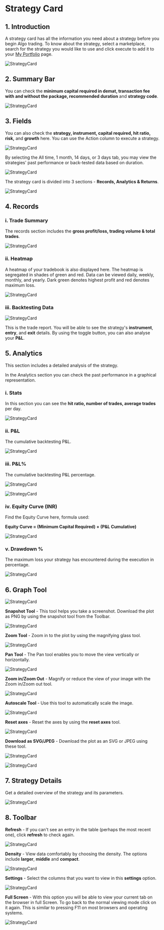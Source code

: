 # Strategy Card

## 1. Introduction

A strategy card has all the information you need about a strategy before you begin Algo trading. To know about the strategy, select a marketplace, search for the strategy you would like to use and click execute to add it to your [My Portfolio](https://app.algobulls.com/portfolio) page. 

![StrategyCard](imgs/sc1.png)

## 2. Summary Bar

You can check the **minimum capital required in demat, transaction fee with and without the package, recommended duration** and **strategy code**.

![StrategyCard](imgs/sc2.png)

## 3. Fields

[//]: # (You can also check the **strategy, instrument, capital required, hit ratio, risk, ROI** and **growth** here. You can use the Action column to execute a strategy. )
You can also check the **strategy, instrument, capital required, hit ratio, risk,** and **growth** here. You can use the Action column to execute a strategy. 

![StrategyCard](imgs/sc3.png)

By selecting the All time, 1 month, 14 days, or 3 days tab, you may view the strategies' past performance or back-tested data based on duration.

![StrategyCard](imgs/sc4.png)

The strategy card is divided into 3 sections - **Records, Analytics & Returns**.

![StrategyCard](imgs/sc_3types.png)

## 4. Records

### i. Trade Summary

The records section includes the **gross profit/loss, trading volume & total trades**. 

![StrategyCard](imgs/gross_profit_loss.png)

### ii. Heatmap

A heatmap of your tradebook is also displayed here. The heatmap is segregated in shades of green and red. Data can be viewed daily, weekly, monthly, and yearly. Dark green denotes highest profit and red denotes maximum loss.

![StrategyCard](imgs/sc_records.png)

### iii. Backtesting Data
![StrategyCard](imgs/backtesting_data.png)

[//]: # (This is the trade report. You will be able to see the strategy's **instrument**, **entry**, and **exit** details. By using the toggle button, you can also analyse your **P&L** and **ROI** in **%** or **INR**.)
This is the trade report. You will be able to see the strategy's **instrument**, **entry**, and **exit** details. By using the toggle button, you can also analyse your **P&L**.

## 5. Analytics

This section includes a detailed analysis of the strategy.

In the Analytics section you can check the past performance in a graphical representation. 

### i. Stats

In this section you can see the **hit ratio, number of trades, average trades** per day. 

![StrategyCard](imgs/sc5.png)

### ii. P&L

The cumulative backtesting P&L.

![StrategyCard](imgs/sc6.png)

### iii. P&L%

The cumulative backtesting P&L percentage. 

![StrategyCard](imgs/sc7.png)

[//]: # (### iv. ROI &#40;INR&#41;)

[//]: # ()
[//]: # (Cumulative P&L absolute value divided by minimum capital required, ROI indicates a simulated yet accurate representation of return on capital employed.)

[//]: # ()
[//]: # (![StrategyCard]&#40;imgs/sc8.png&#41;)

[//]: # ()
[//]: # (### v. ROI%)

[//]: # ()
[//]: # (You will be able to view the ROI in percentage here. )

![StrategyCard](imgs/sc9.png)

### iv. Equity Curve (INR)

Find the Equity Curve here, formula used:   

**Equity Curve = (Minimum Capital Required) + (P&L Cumulative)**

![StrategyCard](imgs/sc10.png)

### v. Drawdown %

The maximum loss your strategy has encountered during the execution in percentage.

![StrategyCard](imgs/sc11.png)

## 6. Graph Tool

![StrategyCard](imgs/sc12.png)

**Snapshot Tool** - This tool helps you take a screenshot. Download the plot as PNG by using the snapshot tool from the Toolbar.

![StrategyCard](imgs/sc13.png)

**Zoom Tool** - Zoom in to the plot by using the magnifying glass tool.

![StrategyCard](imgs/sc14.png)

**Pan Tool** - The Pan tool enables you to move the view vertically or horizontally.

![StrategyCard](imgs/sc15.png)

**Zoom in/Zoom Out** - Magnify or reduce the view of your image with the Zoom in/Zoom out tool.

![StrategyCard](imgs/sc16.png)

**Autoscale Tool** - Use this tool to automatically scale the image.

![StrategyCard](imgs/sc17.png)

**Reset axes** - Reset the axes by using the **reset axes** tool.

![StrategyCard](imgs/sc18.png)

**Download as SVG/JPEG** - Download the plot as an SVG or JPEG using these tool. 

![StrategyCard](imgs/sc19.png)

![StrategyCard](imgs/sc20.png)

[//]: # (## 7. NET ROI Analysis)

[//]: # (---)

[//]: # ()
[//]: # (In the Net ROI Analysis, view the details in a graphical representation or % by using the toggle button on the top right corner. )

[//]: # ()
[//]: # (**The total profit after all the brokerage and government charges are deducted is called the NET ROI.**)

[//]: # ()
[//]: # (The broker, split charges for the strategy, gross ROI, total charges and net ROI are displayed in the **graph mode**.)

[//]: # ()
[//]: # (![StrategyCard]&#40;imgs/roi_analysis_percent.png&#41;)

[//]: # ()
[//]: # (You can also switch the data from % to INR with the toggle button from the toolbar.)

[//]: # ()
[//]: # (![StrategyCard]&#40;imgs/roi_analysis_inr.png&#41;)

[//]: # ()
[//]: # ()
[//]: # ()
[//]: # (In the **Data mode**, you can view the **broker, broker charges, govt.charges, gross ROI, total charges & net ROI**. )

[//]: # ()
[//]: # (![StrategyCard]&#40;imgs/sc24.png&#41;)

## 7. Strategy Details

Get a detailed overview of the strategy and its parameters. 

![StrategyCard](imgs/sc29.png)

[//]: # (## 8. Returns)

[//]: # ()
[//]: # (You can view a strategy’s ROI in the returns section. The returns duration and the ROI % is displayed here. )

[//]: # (![StrategyCard]&#40;imgs/sc_returns.png&#41;)

## 8. Toolbar

**Refresh** - If you can't see an entry in the table (perhaps the most recent one), click **refresh** to check again.

![StrategyCard](imgs/sc25.png)

**Density** - View data comfortably by choosing the density. The options include **larger**, **middle** and **compact**.

![StrategyCard](imgs/sc26.png)

**Settings** - Select the columns that you want to view in this **settings** option.

![StrategyCard](imgs/sc27.png)

**Full Screen** - With this option you will be able to view your current tab on the browser in full Screen. To go back to the normal viewing mode click on it again. This is similar to pressing F11 on most browsers and operating systems.

![StrategyCard](imgs/sc28.png)

